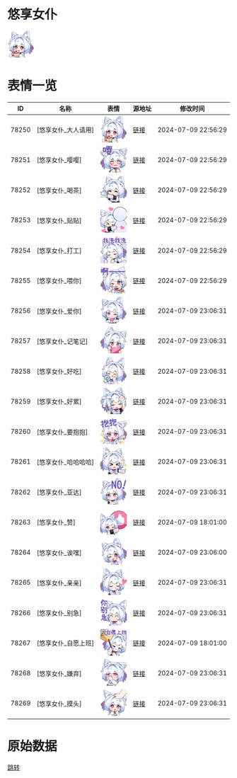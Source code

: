 # 悠享女仆

<img src="./cover.png" height="60" alt="cover" />

# 表情一览

|ID|名称|表情|源地址|修改时间|
|----|----|----|----|----|
|78250|[悠享女仆_大人请用]|<img src="./pic/078250_%5B悠享女仆_大人请用%5D.png" height="60" alt="大人请用"/>|[链接](https://i0.hdslb.com/bfs/emote/9e5b0da28cd9709b779aa29c1a20d9e67c69afb9.png)|2024-07-09 22:56:29|
|78251|[悠享女仆_嘤嘤]|<img src="./pic/078251_%5B悠享女仆_嘤嘤%5D.png" height="60" alt="嘤嘤"/>|[链接](https://i0.hdslb.com/bfs/emote/c93aacf7e1e7a71944092c5e6a401ba4b0d59336.png)|2024-07-09 22:56:29|
|78252|[悠享女仆_喝茶]|<img src="./pic/078252_%5B悠享女仆_喝茶%5D.png" height="60" alt="喝茶"/>|[链接](https://i0.hdslb.com/bfs/emote/657fd8358b0e2553e963cdc7c0b583a5adb1ef00.png)|2024-07-09 22:56:29|
|78253|[悠享女仆_贴贴]|<img src="./pic/078253_%5B悠享女仆_贴贴%5D.png" height="60" alt="贴贴"/>|[链接](https://i0.hdslb.com/bfs/emote/e408c18e818222b31df879fbe124d409fb9f6191.png)|2024-07-09 22:56:29|
|78254|[悠享女仆_打工]|<img src="./pic/078254_%5B悠享女仆_打工%5D.png" height="60" alt="打工"/>|[链接](https://i0.hdslb.com/bfs/emote/a95b1400db63095b71354f1e5ab5b23d748c5b65.png)|2024-07-09 22:56:29|
|78255|[悠享女仆_喂你]|<img src="./pic/078255_%5B悠享女仆_喂你%5D.png" height="60" alt="喂你"/>|[链接](https://i0.hdslb.com/bfs/emote/4503ff5268dba5e1778d0abe6cce83b6c38172b3.png)|2024-07-09 22:56:29|
|78256|[悠享女仆_爱你]|<img src="./pic/078256_%5B悠享女仆_爱你%5D.png" height="60" alt="爱你"/>|[链接](https://i0.hdslb.com/bfs/emote/b4acd1fdb52ab50993eceab34601f1045ecf2771.png)|2024-07-09 23:06:31|
|78257|[悠享女仆_记笔记]|<img src="./pic/078257_%5B悠享女仆_记笔记%5D.png" height="60" alt="记笔记"/>|[链接](https://i0.hdslb.com/bfs/emote/014fc6a9a2a15921ab8563a5caabcc40651c99fa.png)|2024-07-09 23:06:31|
|78258|[悠享女仆_好吃]|<img src="./pic/078258_%5B悠享女仆_好吃%5D.png" height="60" alt="好吃"/>|[链接](https://i0.hdslb.com/bfs/emote/17cde4600379fef7e1663eff5caf5c46e3275598.png)|2024-07-09 23:06:31|
|78259|[悠享女仆_好累]|<img src="./pic/078259_%5B悠享女仆_好累%5D.png" height="60" alt="好累"/>|[链接](https://i0.hdslb.com/bfs/emote/bf2908bc6aa5312f1ebd4163e68ab05298d8c9a3.png)|2024-07-09 23:06:31|
|78260|[悠享女仆_要抱抱]|<img src="./pic/078260_%5B悠享女仆_要抱抱%5D.png" height="60" alt="要抱抱"/>|[链接](https://i0.hdslb.com/bfs/emote/82c584f77881448cc5b047ee630525b9fb648720.png)|2024-07-09 23:06:31|
|78261|[悠享女仆_哈哈哈哈]|<img src="./pic/078261_%5B悠享女仆_哈哈哈哈%5D.png" height="60" alt="哈哈哈哈"/>|[链接](https://i0.hdslb.com/bfs/emote/e744c97d5247d473af5f1d896a18f227390f68de.png)|2024-07-09 23:06:31|
|78262|[悠享女仆_亚达]|<img src="./pic/078262_%5B悠享女仆_亚达%5D.png" height="60" alt="亚达"/>|[链接](https://i0.hdslb.com/bfs/emote/eaf8373c41b1ae47b60128527bf0ccefa7a17e9f.png)|2024-07-09 23:06:31|
|78263|[悠享女仆_赞]|<img src="./pic/078263_%5B悠享女仆_赞%5D.png" height="60" alt="赞"/>|[链接](https://i0.hdslb.com/bfs/emote/b8a1f4ec6baeb9f2714f4f33eb82bb62ebbff36b.png)|2024-07-09 18:01:00|
|78264|[悠享女仆_诶嘿]|<img src="./pic/078264_%5B悠享女仆_诶嘿%5D.png" height="60" alt="诶嘿"/>|[链接](https://i0.hdslb.com/bfs/emote/4a78810507c4639825761b2de3df9fe9dda33220.png)|2024-07-09 23:06:00|
|78265|[悠享女仆_亲亲]|<img src="./pic/078265_%5B悠享女仆_亲亲%5D.png" height="60" alt="亲亲"/>|[链接](https://i0.hdslb.com/bfs/emote/66910924a6016ccaa4502c96638ad48fcf7c19ae.png)|2024-07-09 23:06:31|
|78266|[悠享女仆_别急]|<img src="./pic/078266_%5B悠享女仆_别急%5D.png" height="60" alt="别急"/>|[链接](https://i0.hdslb.com/bfs/emote/91e8234ef469e724034b95f2aa5471d6d31efb6a.png)|2024-07-09 23:06:31|
|78267|[悠享女仆_自愿上班]|<img src="./pic/078267_%5B悠享女仆_自愿上班%5D.png" height="60" alt="自愿上班"/>|[链接](https://i0.hdslb.com/bfs/emote/8f56cfc9ff2c743a55cde2a1e402d25f13332e56.png)|2024-07-09 18:01:00|
|78268|[悠享女仆_嫌弃]|<img src="./pic/078268_%5B悠享女仆_嫌弃%5D.png" height="60" alt="嫌弃"/>|[链接](https://i0.hdslb.com/bfs/emote/bcd4a8b88b3dbcaa6fab766c20d28c68757f69cf.png)|2024-07-09 23:06:31|
|78269|[悠享女仆_摸头]|<img src="./pic/078269_%5B悠享女仆_摸头%5D.png" height="60" alt="摸头"/>|[链接](https://i0.hdslb.com/bfs/emote/0e08d8bc8d194e81fbff0692dcd6b7f0821bc01a.png)|2024-07-09 23:06:31|

# 原始数据

[跳转](./raw.json)

